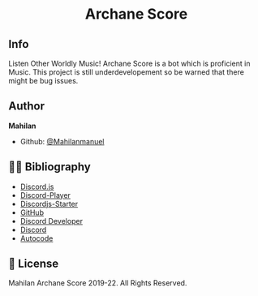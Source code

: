<h1 align="center"> Archane Score</h1>


## Info

Listen Other Worldly Music!
Archane Score is a bot which is proficient in Music. This project is still underdevelopement so be warned that there might be bug issues.

## Author

 **Mahilan**


- Github: [@Mahilanmanuel]([https://github.com/Mahilanmanuel])

## 🐱‍💻 Bibliography

- [Discord.js](https://discord.js.org)
- [Discord-Player](https://discord-player.js.org)
- [Discordjs-Starter](https://github.com/NamVr/DiscordBot-Template)
- [GitHub](https://github.com/)
- [Discord Developer](https://discord.com/developers/docs/intro)
- [Discord](https://discord.com/)
- [Autocode](https://autocode.com/)


## 📜 License

Mahilan Archane Score 2019-22. All Rights Reserved.
